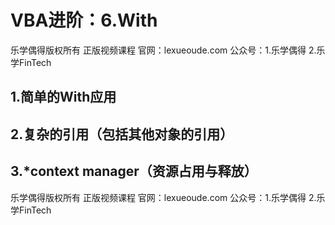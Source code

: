 # VBA进阶：6.With

乐学偶得版权所有 正版视频课程 官网：lexueoude.com 公众号：1.乐学偶得  2.乐学FinTech

## 1.简单的With应用

## 2.复杂的引用（包括其他对象的引用）

## 3.*context manager（资源占用与释放）





乐学偶得版权所有 正版视频课程 官网：lexueoude.com 公众号：1.乐学偶得  2.乐学FinTech

​                                                                                                        